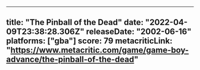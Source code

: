 
---
title: "The Pinball of the Dead"
date: "2022-04-09T23:38:28.306Z"
releaseDate: "2002-06-16"
platforms: ["gba"]
score: 79
metacriticLink: "https://www.metacritic.com/game/game-boy-advance/the-pinball-of-the-dead"
---
